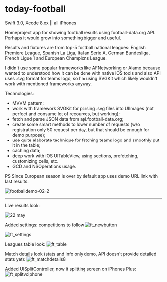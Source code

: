 # today-football
Swift 3.0, Xcode 8.xx || all iPhones

Homeproject app for showing football results using football-data.org API. Perhaps it would grow into something bigger and useful.

Results and fixtures are from top-5 football national leagues: English Premiere League, Spanish La Liga, Italian Serie A, German Bundesliga, French Ligue 1 and European Champions League.

I didn't use some popular frameworks like AFNetworking or Alamo because wanted to understood how it can be done with native iOS tools and also API uses .svg format for teams logo, so I'm using SVGKit which likely wouldn't work with mentioned frameworks anyway.

Technologies:
- MVVM pattern;
- work with framework SVGKit for parsing .svg files into UIImages (not perfect and consume lot of recources, but working);
- fetch and parse JSON data from api.football-data.org;
- create some smart methods to lower number of requests (w/o registration only 50 request per day, but that should be enough for demo purpose);
- use quite elaborate technique for fetching teams logo and smoothly put it in the table;
- caching data;
- deep work with iOS UITableView, using sections, prefetching, customizing cells, etc.
- GCD and NSOperations usage.

PS Since European season is over by default app uses demo URL link with last results.

![footballdemo-02-2](https://cloud.githubusercontent.com/assets/23110283/26798273/86aa0ff4-4a38-11e7-8444-eb7e637a3422.gif)

*****
Live results look:

![22 may](https://cloud.githubusercontent.com/assets/23110283/26800293/740abed0-4a41-11e7-9898-40c30fe73e27.png)

Added settings: competitions to follow
![ft_newbutton](https://user-images.githubusercontent.com/23110283/27452771-873b0cf4-579c-11e7-9f6b-a049107fb4fd.png)

![ft_settings](https://user-images.githubusercontent.com/23110283/27452773-88910f40-579c-11e7-9c9b-90f6c39c9416.png)

Leagues table look:
![ft_table](https://user-images.githubusercontent.com/23110283/27774312-ba8e39d8-5f98-11e7-9ef3-d5e20162c45f.png)

Match details look (stats and info only demo, API doesn't provide detailed stats yet):
![ft_matchdetails8](https://user-images.githubusercontent.com/23110283/27843838-7f63750a-6121-11e7-85f1-32d1c67c706e.png)

Added UISplitController, now it splitting screen on iPhones Plus:
![ft_splitvciphone](https://user-images.githubusercontent.com/23110283/27882304-cfc85854-61d4-11e7-8f22-853633246ed6.png)

